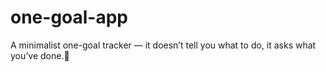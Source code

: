 # one-goal-app
A minimalist one-goal tracker — it doesn’t tell you what to do, it asks what you’ve done.💙

